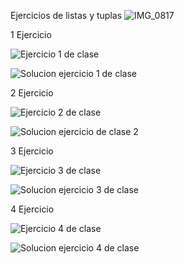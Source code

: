 Ejercicios de listas y tuplas 
![IMG_0817](https://github.com/user-attachments/assets/7cb6074e-ec84-489c-978e-607c6d0ddc53)

1 Ejercicio

![Ejercicio 1 de clase](https://github.com/user-attachments/assets/049cf266-c2c9-43fd-b946-64e9d98c97c3)

![Solucion ejercicio 1 de clase](https://github.com/user-attachments/assets/4d8e3205-4099-46aa-bba4-354f14203bcb)

2 Ejercicio

![Ejercicio 2 de clase](https://github.com/user-attachments/assets/6c0b0672-22c8-443b-b5fa-5ef59e4ddbb0)

![Solucion ejercicio de clase 2](https://github.com/user-attachments/assets/fc303994-ec91-4382-91d5-d9729427980c)

3 Ejercicio

![Ejercicio 3 de clase](https://github.com/user-attachments/assets/cb91894b-21de-4232-88c3-94b9fb3a9f2b)

![Solucion ejercicio 3 de clase](https://github.com/user-attachments/assets/1153bf14-6c85-4899-877d-a1718b10f2fd)

4 Ejercicio

![Ejercicio 4 de clase](https://github.com/user-attachments/assets/d6d852a6-e7a5-4ee9-9ea6-c0d0c640cf32)

![Solucion ejercicio 4 de clase](https://github.com/user-attachments/assets/028a13fa-4dd2-4b6b-b488-b36c2a16a2c3)








